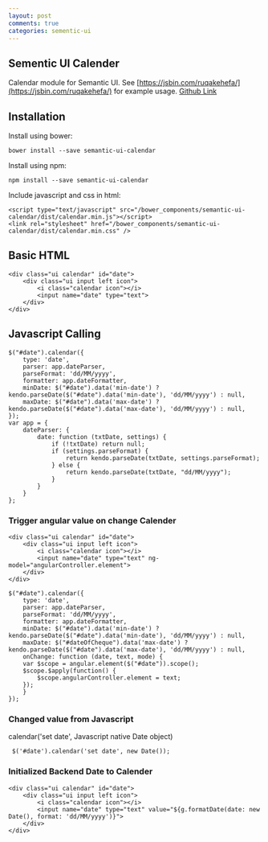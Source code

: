 ```yaml
---
layout: post
comments: true
categories: sementic-ui
---
```



## Sementic UI Calender
Calendar module for Semantic UI. See [https://jsbin.com/ruqakehefa/](https://jsbin.com/ruqakehefa/) for example usage.
[Github Link](https://github.com/mdehoog/Semantic-UI-Calendar)

## Installation
   
   Install using bower:
   
   ```bower install --save semantic-ui-calendar```
   
   Install using npm:
   
   ```npm install --save semantic-ui-calendar```
   
   Include javascript and css in html:
   
   ```
   <script type="text/javascript" src="/bower_components/semantic-ui-calendar/dist/calendar.min.js"></script>
   <link rel="stylesheet" href="/bower_components/semantic-ui-calendar/dist/calendar.min.css" />
   ```
## Basic HTML
```
<div class="ui calendar" id="date">
    <div class="ui input left icon">
        <i class="calendar icon"></i>
        <input name="date" type="text">
    </div>
</div>
```
## Javascript Calling
```
$("#date").calendar({
    type: 'date',
    parser: app.dateParser,
    parseFormat: 'dd/MM/yyyy',
    formatter: app.dateFormatter,
    minDate: $("#date").data('min-date') ? kendo.parseDate($("#date").data('min-date'), 'dd/MM/yyyy') : null,
    maxDate: $("#date").data('max-date') ? kendo.parseDate($("#date").data('max-date'), 'dd/MM/yyyy') : null,
});
var app = {
    dateParser: {
        date: function (txtDate, settings) {
            if (!txtDate) return null;
            if (settings.parseFormat) {
                return kendo.parseDate(txtDate, settings.parseFormat);
            } else {
                return kendo.parseDate(txtDate, "dd/MM/yyyy");
            }
        }
    }
};
```


### Trigger angular value on change Calender
```
<div class="ui calendar" id="date">
    <div class="ui input left icon">
        <i class="calendar icon"></i>
        <input name="date" type="text" ng-model="angularController.element">
    </div>
</div>

$("#date").calendar({
    type: 'date',
    parser: app.dateParser,
    parseFormat: 'dd/MM/yyyy',
    formatter: app.dateFormatter,
    minDate: $("#date").data('min-date') ? kendo.parseDate($("#date").data('min-date'), 'dd/MM/yyyy') : null,
    maxDate: $("#dateOfCheque").data('max-date') ? kendo.parseDate($("#date").data('max-date'), 'dd/MM/yyyy') : null,
    onChange: function (date, text, mode) {
    var $scope = angular.element($("#date")).scope();
    $scope.$apply(function() {
        $scope.angularController.element = text;
    });
    }
});
```

### Changed value from Javascript
calendar('set date', Javascript native Date object)

```
 $('#date').calendar('set date', new Date());
```

### Initialized Backend Date to Calender

```
<div class="ui calendar" id="date">
    <div class="ui input left icon">
        <i class="calendar icon"></i>
        <input name="date" type="text" value="${g.formatDate(date: new Date(), format: 'dd/MM/yyyy')}">
    </div>
</div>
```